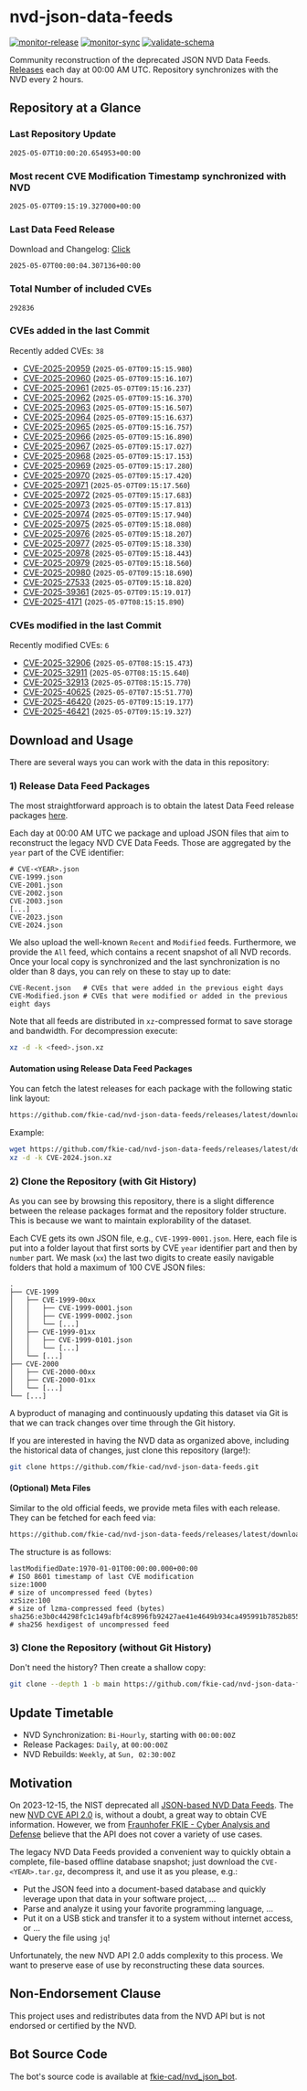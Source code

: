 # nvd-json-data-feeds

[![monitor-release](https://github.com/fkie-cad/nvd-json-data-feeds/actions/workflows/monitor_release.yml/badge.svg)](https://github.com/fkie-cad/nvd-json-data-feeds/actions/workflows/monitor_release.yml)
[![monitor-sync](https://github.com/fkie-cad/nvd-json-data-feeds/actions/workflows/monitor_sync.yml/badge.svg)](https://github.com/fkie-cad/nvd-json-data-feeds/actions/workflows/monitor_sync.yml)
[![validate-schema](https://github.com/fkie-cad/nvd-json-data-feeds/actions/workflows/validate_schema.yml/badge.svg)](https://github.com/fkie-cad/nvd-json-data-feeds/actions/workflows/validate_schema.yml)

Community reconstruction of the deprecated JSON NVD Data Feeds.
[Releases](https://github.com/fkie-cad/nvd-json-data-feeds/releases/latest) each day at 00:00 AM UTC.
Repository synchronizes with the NVD every 2 hours.

## Repository at a Glance

### Last Repository Update

```plain
2025-05-07T10:00:20.654953+00:00
```

### Most recent CVE Modification Timestamp synchronized with NVD

```plain
2025-05-07T09:15:19.327000+00:00
```

### Last Data Feed Release

Download and Changelog: [Click](https://github.com/fkie-cad/nvd-json-data-feeds/releases/latest)

```plain
2025-05-07T00:00:04.307136+00:00
```

### Total Number of included CVEs

```plain
292836
```

### CVEs added in the last Commit

Recently added CVEs: `38`

- [CVE-2025-20959](CVE-2025/CVE-2025-209xx/CVE-2025-20959.json) (`2025-05-07T09:15:15.980`)
- [CVE-2025-20960](CVE-2025/CVE-2025-209xx/CVE-2025-20960.json) (`2025-05-07T09:15:16.107`)
- [CVE-2025-20961](CVE-2025/CVE-2025-209xx/CVE-2025-20961.json) (`2025-05-07T09:15:16.237`)
- [CVE-2025-20962](CVE-2025/CVE-2025-209xx/CVE-2025-20962.json) (`2025-05-07T09:15:16.370`)
- [CVE-2025-20963](CVE-2025/CVE-2025-209xx/CVE-2025-20963.json) (`2025-05-07T09:15:16.507`)
- [CVE-2025-20964](CVE-2025/CVE-2025-209xx/CVE-2025-20964.json) (`2025-05-07T09:15:16.637`)
- [CVE-2025-20965](CVE-2025/CVE-2025-209xx/CVE-2025-20965.json) (`2025-05-07T09:15:16.757`)
- [CVE-2025-20966](CVE-2025/CVE-2025-209xx/CVE-2025-20966.json) (`2025-05-07T09:15:16.890`)
- [CVE-2025-20967](CVE-2025/CVE-2025-209xx/CVE-2025-20967.json) (`2025-05-07T09:15:17.027`)
- [CVE-2025-20968](CVE-2025/CVE-2025-209xx/CVE-2025-20968.json) (`2025-05-07T09:15:17.153`)
- [CVE-2025-20969](CVE-2025/CVE-2025-209xx/CVE-2025-20969.json) (`2025-05-07T09:15:17.280`)
- [CVE-2025-20970](CVE-2025/CVE-2025-209xx/CVE-2025-20970.json) (`2025-05-07T09:15:17.420`)
- [CVE-2025-20971](CVE-2025/CVE-2025-209xx/CVE-2025-20971.json) (`2025-05-07T09:15:17.560`)
- [CVE-2025-20972](CVE-2025/CVE-2025-209xx/CVE-2025-20972.json) (`2025-05-07T09:15:17.683`)
- [CVE-2025-20973](CVE-2025/CVE-2025-209xx/CVE-2025-20973.json) (`2025-05-07T09:15:17.813`)
- [CVE-2025-20974](CVE-2025/CVE-2025-209xx/CVE-2025-20974.json) (`2025-05-07T09:15:17.940`)
- [CVE-2025-20975](CVE-2025/CVE-2025-209xx/CVE-2025-20975.json) (`2025-05-07T09:15:18.080`)
- [CVE-2025-20976](CVE-2025/CVE-2025-209xx/CVE-2025-20976.json) (`2025-05-07T09:15:18.207`)
- [CVE-2025-20977](CVE-2025/CVE-2025-209xx/CVE-2025-20977.json) (`2025-05-07T09:15:18.330`)
- [CVE-2025-20978](CVE-2025/CVE-2025-209xx/CVE-2025-20978.json) (`2025-05-07T09:15:18.443`)
- [CVE-2025-20979](CVE-2025/CVE-2025-209xx/CVE-2025-20979.json) (`2025-05-07T09:15:18.560`)
- [CVE-2025-20980](CVE-2025/CVE-2025-209xx/CVE-2025-20980.json) (`2025-05-07T09:15:18.690`)
- [CVE-2025-27533](CVE-2025/CVE-2025-275xx/CVE-2025-27533.json) (`2025-05-07T09:15:18.820`)
- [CVE-2025-39361](CVE-2025/CVE-2025-393xx/CVE-2025-39361.json) (`2025-05-07T09:15:19.017`)
- [CVE-2025-4171](CVE-2025/CVE-2025-41xx/CVE-2025-4171.json) (`2025-05-07T08:15:15.890`)


### CVEs modified in the last Commit

Recently modified CVEs: `6`

- [CVE-2025-32906](CVE-2025/CVE-2025-329xx/CVE-2025-32906.json) (`2025-05-07T08:15:15.473`)
- [CVE-2025-32911](CVE-2025/CVE-2025-329xx/CVE-2025-32911.json) (`2025-05-07T08:15:15.640`)
- [CVE-2025-32913](CVE-2025/CVE-2025-329xx/CVE-2025-32913.json) (`2025-05-07T08:15:15.770`)
- [CVE-2025-40625](CVE-2025/CVE-2025-406xx/CVE-2025-40625.json) (`2025-05-07T07:15:51.770`)
- [CVE-2025-46420](CVE-2025/CVE-2025-464xx/CVE-2025-46420.json) (`2025-05-07T09:15:19.177`)
- [CVE-2025-46421](CVE-2025/CVE-2025-464xx/CVE-2025-46421.json) (`2025-05-07T09:15:19.327`)


## Download and Usage

There are several ways you can work with the data in this repository:

### 1) Release Data Feed Packages

The most straightforward approach is to obtain the latest Data Feed release packages [here](https://github.com/fkie-cad/nvd-json-data-feeds/releases/latest).

Each day at 00:00 AM UTC we package and upload JSON files that aim to reconstruct the legacy NVD CVE Data Feeds.
Those are aggregated by the `year` part of the CVE identifier:

```
# CVE-<YEAR>.json
CVE-1999.json
CVE-2001.json
CVE-2002.json
CVE-2003.json
[...]
CVE-2023.json
CVE-2024.json
```

We also upload the well-known `Recent` and `Modified` feeds.
Furthermore, we provide the `All` feed, which contains a recent snapshot of all NVD records.
Once your local copy is synchronized and the last synchronization is no older than 8 days, you can rely on these to stay up to date:

```plain
CVE-Recent.json   # CVEs that were added in the previous eight days
CVE-Modified.json # CVEs that were modified or added in the previous eight days
```

Note that all feeds are distributed in `xz`-compressed format to save storage and bandwidth.
For decompression execute:

```sh
xz -d -k <feed>.json.xz
```

#### Automation using Release Data Feed Packages

You can fetch the latest releases for each package with the following static link layout:

```sh
https://github.com/fkie-cad/nvd-json-data-feeds/releases/latest/download/CVE-<YEAR>.json.xz
```

Example:

```sh
wget https://github.com/fkie-cad/nvd-json-data-feeds/releases/latest/download/CVE-2024.json.xz
xz -d -k CVE-2024.json.xz
```

### 2) Clone the Repository (with Git History)

As you can see by browsing this repository, there is a slight difference between the release packages format and the repository folder structure.
This is because we want to maintain explorability of the dataset.

Each CVE gets its own JSON file, e.g., `CVE-1999-0001.json`.
Here, each file is put into a folder layout that first sorts by CVE `year` identifier part and then by `number` part.
We mask (`xx`) the last two digits to create easily navigable folders that hold a maximum of 100 CVE JSON files:

```plain
.
├── CVE-1999
│   ├── CVE-1999-00xx
│   │   ├── CVE-1999-0001.json
│   │   ├── CVE-1999-0002.json
│   │   └── [...]
│   ├── CVE-1999-01xx
│   │   ├── CVE-1999-0101.json
│   │   └── [...]
│   └── [...]
├── CVE-2000
│   ├── CVE-2000-00xx
│   ├── CVE-2000-01xx
│   └── [...]
└── [...]
```

A byproduct of managing and continuously updating this dataset via Git is that we can track changes over time through the Git history.

If you are interested in having the NVD data as organized above, including the historical data of changes, just clone this repository (large!):

```sh
git clone https://github.com/fkie-cad/nvd-json-data-feeds.git
```

#### (Optional) Meta Files

Similar to the old official feeds, we provide meta files with each release. They can be fetched for each feed via:

```sh
https://github.com/fkie-cad/nvd-json-data-feeds/releases/latest/download/CVE-<YEAR>.meta
```

The structure is as follows:

```plain
lastModifiedDate:1970-01-01T00:00:00.000+00:00                          # ISO 8601 timestamp of last CVE modification
size:1000                                                               # size of uncompressed feed (bytes)
xzSize:100                                                              # size of lzma-compressed feed (bytes)
sha256:e3b0c44298fc1c149afbf4c8996fb92427ae41e4649b934ca495991b7852b855 # sha256 hexdigest of uncompressed feed
```

### 3) Clone the Repository (without Git History)

Don't need the history? Then create a shallow copy:

```sh
git clone --depth 1 -b main https://github.com/fkie-cad/nvd-json-data-feeds.git
```


## Update Timetable

* NVD Synchronization: `Bi-Hourly`, starting with `00:00:00Z`
* Release Packages: `Daily`, at `00:00:00Z`
* NVD Rebuilds: `Weekly`, at `Sun, 02:30:00Z`


## Motivation

On 2023-12-15, the NIST deprecated all [JSON-based NVD Data Feeds](https://nvd.nist.gov/vuln/data-feeds#divRetirementBanner-1).
The new [NVD CVE API 2.0](https://nvd.nist.gov/developers/vulnerabilities) is, without a doubt, a great way to obtain CVE information.
However, we from [Fraunhofer FKIE - Cyber Analysis and Defense](https://www.fkie.fraunhofer.de/en/departments/cad.html) believe that the API does not cover a variety of use cases.

The legacy NVD Data Feeds provided a convenient way to quickly obtain a complete, file-based offline database snapshot; just download the `CVE-<YEAR>.tar.gz`, decompress it, and use it as you please, e.g.:

- Put the JSON feed into a document-based database and quickly leverage upon that data in your software project, ...
- Parse and analyze it using your favorite programming language, ...
- Put it on a USB stick and transfer it to a system without internet access, or ...
- Query the file using `jq`!

Unfortunately, the new NVD API 2.0 adds complexity to this process.
We want to preserve ease of use by reconstructing these data sources.

## Non-Endorsement Clause

This project uses and redistributes data from the NVD API but is not endorsed or certified by the NVD.

## Bot Source Code

The bot's source code is available at [fkie-cad/nvd\_json\_bot](https://github.com/fkie-cad/nvd_json_bot).